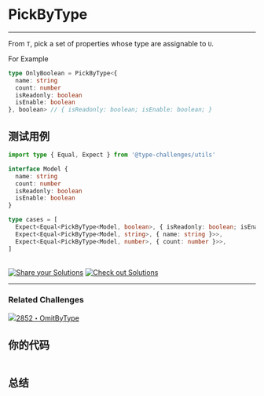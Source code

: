 # PickByType
---

From `T`, pick a set of properties whose type are assignable to `U`.

For Example

```typescript
type OnlyBoolean = PickByType<{
  name: string
  count: number
  isReadonly: boolean
  isEnable: boolean
}, boolean> // { isReadonly: boolean; isEnable: boolean; }
```

## 测试用例
```ts
import type { Equal, Expect } from '@type-challenges/utils'

interface Model {
  name: string
  count: number
  isReadonly: boolean
  isEnable: boolean
}

type cases = [
  Expect<Equal<PickByType<Model, boolean>, { isReadonly: boolean; isEnable: boolean }>>,
  Expect<Equal<PickByType<Model, string>, { name: string }>>,
  Expect<Equal<PickByType<Model, number>, { count: number }>>,
]

```
<!--info-footer-start--><br> <a href="https://tsch.js.org/2595/answer" target="_blank"><img src="https://img.shields.io/badge/-Share%20your%20Solutions-teal" alt="Share your Solutions"/></a> <a href="https://tsch.js.org/2595/solutions" target="_blank"><img src="https://img.shields.io/badge/-Check%20out%20Solutions-de5a77?logo=awesome-lists&amp;logoColor=white" alt="Check out Solutions"/></a> <hr><h3>Related Challenges</h3><a href="https://github.com/type-challenges/type-challenges/blob/main/questions/02852-medium-omitbytype/README.md" target="_blank"><img src="https://img.shields.io/badge/-2852%E3%83%BBOmitByType-d9901a" alt="2852・OmitByType"/></a> <!--info-footer-end-->

## 你的代码

```ts

```
## 总结

>